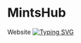 # MintsHub
Website
<a href="https://git.io/typing-svg"><img src="https://readme-typing-svg.demolab.com?font=Fira+Code&pause=1000&width=435&lines=Nothing+to+see+here" alt="Typing SVG" /></a>
